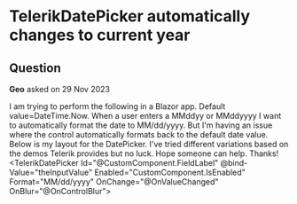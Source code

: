 # TelerikDatePicker automatically changes to current year

## Question

**Geo** asked on 29 Nov 2023

I am trying to perform the following in a Blazor app. Default value=DateTime.Now. When a user enters a MMddyy or MMddyyyy I want to automatically format the date to MM/dd/yyyy. But I'm having an issue where the control automatically formats back to the default date value. Below is my layout for the DatePicker. I've tried different variations based on the demos Telerik provides but no luck. Hope someone can help. Thanks! <TelerikDatePicker Id="@CustomComponent.FieldLabel" @bind-Value="theInputValue" Enabled="CustomComponent.IsEnabled" Format="MM/dd/yyyy" OnChange="@OnValueChanged" OnBlur="@OnControlBlur"> </TelerikDatePicker>
